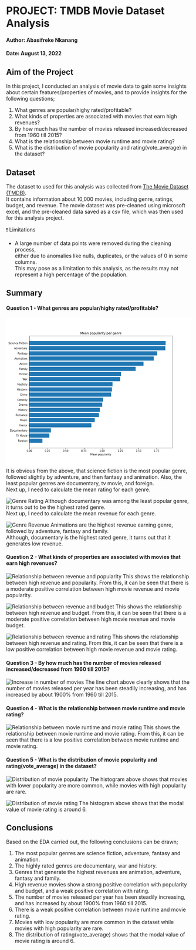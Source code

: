 # PROJECT: TMDB Movie Dataset Analysis
#### Author: Abasifreke Nkanang

#### Date: August 13, 2022



## Aim of the Project
In this project, I conducted an analysis of movie data to gain some insights about certain features/properties of movies, and to provide insights for the following questions;

1. What genres are popular/highy rated/profitable?
2. What kinds of properties are associated with movies that earn high revenues?
3. By how much has the number of movies released increased/decreased from 1960 till 2015? 
4. What is the relationship between movie runtime and movie rating?
5. What is the distribution of movie popularity and rating(vote_average) in the dataset?

## Dataset
The dataset to used for this analysis was collected from <a href="https://www.kaggle.com/tmdb/tmdb-movie-metadata&sa=D&ust=1532469042115000">The Movie Dataset (TMDB)</a>.<br> 
It contains information about 10,000 movies, including genre, ratings, budget, and revenue. The movie dataset was pre-cleaned using microsoft excel, and the pre-cleaned data saved as a csv file, which was then used for this analysis project.

:exclamation: Limitations
- A large number of data points were removed during the cleaning process,<br>
either due to anomalies like nulls, duplicates, or the values of 0 in some columns.<br>This may pose as a
limitation to this analysis, as the results may not represent a high percentage of the population.


## Summary
#### Question 1 - What genres are popular/highy rated/profitable?

![Genre Popularity](Images/genre_popular.png)
It is obvious from the above, that science fiction is the most popular genre,<br> followed slightly by adventure, and then fantasy and animation.
Also, the least popular genres are documentary, tv movie, and foreign.<br>
Next up, I need to calculate the mean rating for each genre.

![Genre Rating](Images/{genre_rating}.{png})
Although documentary was among the least popular genre, it turns out to be the highest rated genre.<br>
Next up, I need to calculate the mean revenue for each genre.

![Genre Revenue](Images/{genre_revenue}.{png})
Animations are the highest revenue earning genre, followed by adventure, fantasy and family. <br>Although, documentary is the highest rated genre, it turns out that it generates low revenue.

#### Question 2 - What kinds of properties are associated with movies that earn high revenues?

![Relationship between revenue and popularity](Images/{rev_pop}.{png})
This shows the relationship between high revenue and popularity. From this, it can be seen that there is a moderate positive correlation between high movie revenue and movie popularity.

![Relationship between revenue and budget](Images/{rev_bud}.{png})
This shows the relationship between high revenue and budget. From this, it can be seen that there is a moderate positive correlation between high movie revenue and movie budget.

![Relationship between revenue and rating](Images/{rev_rat}.{png})
This shows the relationship between high revenue and rating. From this, it can be seen that there is a low positive correlation between high movie revenue and movie rating.

#### Question 3 - By how much has the number of movies released increased/decreased from 1960 till 2015?

![Increase in number of movies](Images/{movies_released}.{png})
The line chart above clearly shows that the number of movies released per year has been steadily increasing, and has increased by about 1900% from 1960 till 2015.

#### Question 4 - What is the relationship between movie runtime and movie rating?

![Relationship between movie runtime and movie rating](Images/{run_rat}.{png})
This shows the relationship between movie runtime and movie rating. From this, it can be seen that there is a low positive correlation between movie runtime and movie rating.

#### Question 5 - What is the distribution of movie popularity and rating(vote_average) in the dataset?

![Distribution of movie popularity](Images/{dist_pop}.{png})
The histogram above shows that movies with lower popularity are more common, while movies with high popularity are rare.

![Distribution of movie rating](Images/{dist_rat}.{png})
The histogram above shows that the modal value of movie rating is around 6.


## Conclusions
Based on the EDA carried out, the following conclusions can be drawn;

1. The most popular genres are science fiction, adventure, fantasy and animation.
2. The highly rated genres are documentary, war and history.
3. Genres that generate the highest revenues are animation, adventure, fantasy and family.
2. High revenue movies show a strong positive correlation with popularity and budget, and a weak positive correlation with rating.
3. The number of movies released per year has been steadily increasing, and has increased by about 1900% from 1960 till 2015.
4. There is a weak positive correlation between movie runtime and movie rating.
7. Movies with low popularity are more common in the dataset while movies with high popularity are rare.
8. The distribution of rating(vote_average) shows that the modal value of movie rating is around 6.
